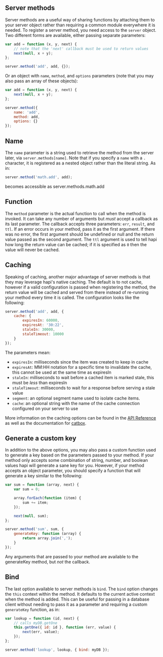 ## Server methods

Server methods are a useful way of sharing functions by attaching them to your server object rather than requiring a common module everywhere it is needed. To register a server method, you need access to the `server` object. Two different forms are available, either passing separate parameters:

```javascript
var add = function (x, y, next) {
    // note that the 'next' callback must be used to return values
    next(null, x + y);
};

server.method('add', add, {});
```

Or an object with `name`, `method`, and `options` parameters (note that you may also pass an array of these objects):

```javascript
var add = function (x, y, next) {
    next(null, x + y);
};

server.method({
    name: 'add',
    method: add,
    options: {}
});
```

## Name

The `name` parameter is a string used to retrieve the method from the server later, via `server.methods[name]`. Note that if you specify a `name` with a `.` character, it is registered as a nested object rather than the literal string. As in:

```javascript
server.method('math.add', add);
```

becomes accessible as server.methods.math.add

## Function

The `method` parameter is the actual function to call when the method is invoked. It can take any number of arguments but *must* accept a callback as its last parameter. The callback accepts three parameters: `err`, `result`, and `ttl`. If an error occurs in your method, pass it as the first argument. If there was no error, the first argument should be undefined or null and the return value passed as the second argument. The `ttl` argument is used to tell hapi how long the return value can be cached; if it is specified as `0` then the value will never be cached.

## Caching

Speaking of caching, another major advantage of server methods is that they may leverage hapi's native caching. The default is to not cache, however if a valid configuration is passed when registering the method, the return value will be cached and served from there instead of re-running your method every time it is called. The configuration looks like the following:

```javascript
server.method('add', add, {
    cache: {
        expiresIn: 60000,
        expiresAt: '30:22',
        staleIn: 30000,
        staleTimeout: 10000
    }
});
```

The parameters mean:

* `expiresIn`: milliseconds since the item was created to keep in cache
* `expiresAt`: MM:HH notation for a specific time to invalidate the cache, this cannot be used at the same time as expiresIn
* `staleIn`: milliseconds to wait before a cached item is marked stale, this must be *less* than expiresIn
* `staleTimeout`: milliseconds to wait for a response before serving a stale value
* `segment`: an optional segment name used to isolate cache items.
* `cache`: an optional string with the name of the cache connection configured on your server to use

More information on the caching options can be found in the [API Reference](/api#servermethodmethod) as well as the documentation for [catbox](https://github.com/hapijs/catbox#policy).

## Generate a custom key

In addition to the above options, you may also pass a custom function used to generate a key based on the parameters passed to your method. If your method only accepts some combination of string, number, and boolean values hapi will generate a sane key for you. However, if your method accepts an object parameter, you should specify a function that will generate a key similar to the following:

```javascript
var sum = function (array, next) {
    var sum = 0;

    array.forEach(function (item) {
        sum += item;
    });

    next(null, sum);
};

server.method('sum', sum, {
    generateKey: function (array) {
        return array.join(',');
    }
});
```

Any arguments that are passed to your method are available to the generateKey method, but *not* the callback.

## Bind

The last option available to server methods is `bind`. The `bind` option changes the `this` context within the method. It defaults to the current active context when the method is added. This can be useful for passing in a database client without needing to pass it as a parameter and requiring a custom `generateKey` function, as in:

```javascript
var lookup = function (id, next) {
    // calls myDB.getOne
    this.getOne({ id: id }, function (err, value) {
        next(err, value);
    });
};

server.method('lookup', lookup, { bind: myDB });
```

